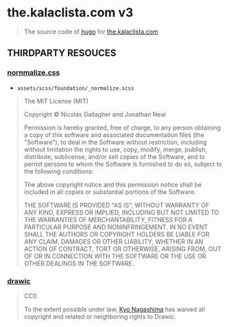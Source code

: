 the.kalaclista.com v3
=====================

> The source code of [hugo](https://gohugo.io/) for [the.kalaclista.com](https://the.kalaclista.com/)

THIRDPARTY RESOUCES
-------------------

### [nornmalize.css](http://necolas.github.io/normalize.css/)

  * `assets/scss/foundation/_normalize.scss`

> The MIT License (MIT)
>
> Copyright © Nicolas Gallagher and Jonathan Neal
>
> Permission is hereby granted, free of charge, to any person obtaining a copy of this software and associated documentation files (the "Software"), to deal in the Software without restriction, including without limitation the rights to use, copy, modify, merge, publish, distribute, sublicense, and/or sell copies of the Software, and to permit persons to whom the Software is furnished to do so, subject to the following conditions:
>
> The above copyright notice and this permission notice shall be included in all copies or substantial portions of the Software.
>
> THE SOFTWARE IS PROVIDED "AS IS", WITHOUT WARRANTY OF ANY KIND, EXPRESS OR IMPLIED, INCLUDING BUT NOT LIMITED TO THE WARRANTIES OF MERCHANTABILITY, FITNESS FOR A PARTICULAR PURPOSE AND NONINFRINGEMENT. IN NO EVENT SHALL THE AUTHORS OR COPYRIGHT HOLDERS BE LIABLE FOR ANY CLAIM, DAMAGES OR OTHER LIABILITY, WHETHER IN AN ACTION OF CONTRACT, TORT OR OTHERWISE, ARISING FROM, OUT OF OR IN CONNECTION WITH THE SOFTWARE OR THE USE OR OTHER DEALINGS IN THE SOFTWARE.

### [drawic](https://hail2u.github.io/drawic/)

> CC0
> 
> To the extent possible under law, [Kyo Nagashima](https://hail2u.net/) has waived all copyright and related or neighboring rights to Drawic.

